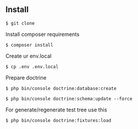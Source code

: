 ## Install ##

    $ git clone

Install composer requirements

    $ composer install

Create ur env.local

    $ cp .env .env.local

Prepare doctrine

    $ php bin/console doctrine:database:create

    $ php bin/console doctrine:schema:update --force

For generate/regenerate test tree use this

    $ php bin/console doctrine:fixtures:load